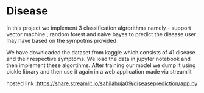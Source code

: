 # Disease

In this project we implement 3 classification algrorithms namely - support vector machine , random forest and naive bayes to predict the disease user may have based on the sympotms provided

We have downloaded the dataset from kaggle which consists of 41 disease and their respective symptoms.
We load the data in jupyter notebook and then implement these algortihms.
After training our model we dump it using pickle library and then use it again in a web application made via streamlit

hosted link :https://share.streamlit.io/sahilahuja09/diseaseprediction/app.py
